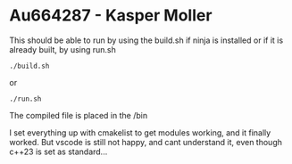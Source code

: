 # Au664287 - Kasper Moller

This should be able to run by using the build.sh if ninja is installed or if it
is already built, by using run.sh

 ```
./build.sh
 ```

or 
 ```
./run.sh
 ```

The compiled file is placed in the /bin

I set everything up with cmakelist to get modules working, and it finally
worked. But vscode is still not happy, and cant understand it, even though c++23
is set as standard...